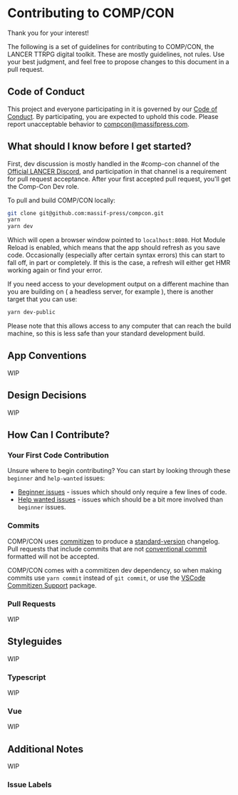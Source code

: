 # Contributing to COMP/CON

Thank you for your interest!

The following is a set of guidelines for contributing to COMP/CON, the LANCER TTRPG digital toolkit. These are mostly guidelines, not rules. Use your best judgment, and feel free to propose changes to this document in a pull request.

## Code of Conduct

This project and everyone participating in it is governed by our [Code of Conduct](CODE_OF_CONDUCT.md). By participating, you are expected to uphold this code. Please report unacceptable behavior to [compcon@massifpress.com](mailto:compcon@massifpress.com).

## What should I know before I get started?

First, dev discussion is mostly handled in the #comp-con channel of the [Official LANCER Discord](https://discord.gg/rwcpzsU), and participation in that channel is a requirement for pull request acceptance. After your first accepted pull request, you'll get the Comp-Con Dev role.

To pull and build COMP/CON locally:

```bash
git clone git@github.com:massif-press/compcon.git
yarn
yarn dev
```

Which will open a browser window pointed to `localhost:8080`. Hot Module Reload is enabled, which means that the app should refresh as you save code. Occasionally (especially after certain syntax errors) this can start to fall off, in part or completely. If this is the case, a refresh will either get HMR working again or find your error.

If you need access to your development output on a different machine than you are building on ( a headless server, for example ), there is another target that you can use:

```bash
yarn dev-public
```

Please note that this allows access to any computer that can reach the build machine, so this is less safe than your standard development build.

## App Conventions

WIP

## Design Decisions

WIP

## How Can I Contribute?

### Your First Code Contribution

Unsure where to begin contributing? You can start by looking through these `beginner` and `help-wanted` issues:

- [Beginner issues][good-first-issue] - issues which should only require a few lines of code.
- [Help wanted issues][help-wanted] - issues which should be a bit more involved than `beginner` issues.

### Commits

COMP/CON uses [commitizen](https://github.com/commitizen/cz-cli) to produce a [standard-version](https://github.com/conventional-changelog/standard-version) changelog. Pull requests that include commits that are not [conventional commit](https://www.conventionalcommits.org/) formatted will not be accepted.

COMP/CON comes with a commitizen dev dependency, so when making commits use `yarn commit` instead of `git commit`, or use the [VSCode Commitizen Support](https://marketplace.visualstudio.com/items?itemName=KnisterPeter.vscode-commitizen) package.

### Pull Requests

WIP

## Styleguides

WIP

### Typescript

WIP

### Vue

WIP

## Additional Notes

WIP

### Issue Labels

[good-first-issue]: https://github.com/massif-press/compcon/issues?q=is%3Aopen+is%3Aissue+label%3A%22good+first+issue%22
[help-wanted]: https://github.com/massif-press/compcon/issues?q=is%3Aopen+is%3Aissue+label%3A%22good+first+issue%22+label%3A%22help+wanted%22

